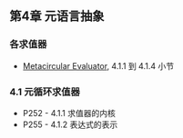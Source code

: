 ## 第4章 元语言抽象

### 各求值器

* [Metacircular Evaluator](./mceval.scm), 4.1.1 到 4.1.4 小节

### 4.1 元循环求值器

* P252 - 4.1.1 求值器的内核
* P255 - 4.1.2 表达式的表示


